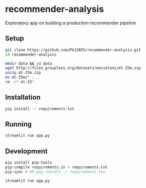 # recommender-analysis

Exploratory app on building a production recommender pipeline

## Setup

```bash
git clone https://github.com/Pk13055/recommender-analysis.git
cd recommender-analysis

mkdir data && cd data
wget http://files.grouplens.org/datasets/movielens/ml-25m.zip
unzip ml-25m.zip
mv ml-25m/* .
rm -rf ml-25*
```


## Installation

```bash
pip install -r requirements.txt
```
## Running

```bash
streamlit run app.py
```

## Development

```bash
pip install pip-tools
pip-compile requirements.in > requirements.txt
pip-sync # OR pip install -r requirements.txt

streamlit run app.py
```

